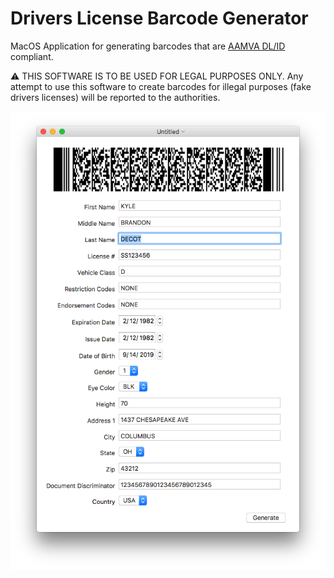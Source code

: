 # Drivers License Barcode Generator

MacOS Application for generating barcodes that are [AAMVA DL/ID](https://www.aamva.org/dl-id-card-design-standard/) compliant.

:warning: THIS SOFTWARE IS TO BE USED FOR LEGAL PURPOSES ONLY. Any attempt to use this software to create barcodes for illegal purposes (fake drivers licenses) will be reported to the authorities.

![Screenshot](Screenshot.png)
